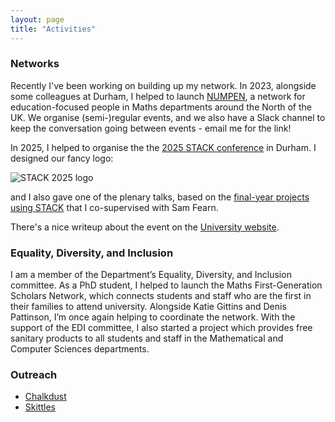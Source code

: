 ```yaml
---
layout: page
title: "Activities"
---
```


### Networks

Recently I've been working on building up my network. In 2023, alongside some colleagues at Durham, I helped to launch [NUMPEN](https://www.numpen.net/events/inaugural-meeting), a network for education-focused people in Maths departments around the North of the UK. We organise (semi-)regular events, and  we also have a Slack channel to keep the conversation going between events - email me for the link!

In 2025, I helped to organise the the [2025 STACK conference](https://sites.google.com/view/stack2025/home) in Durham. I designed our fancy logo:

![STACK 2025 logo](https://cwallace23.github.io/assets/img/STACK-2025.png)

and I also gave one of the plenary talks, based on the [final-year projects using STACK](/_posts/2025-06-05-students-writing-STACK.md) that I co-supervised with Sam Fearn.

There's a nice writeup about the event on the [University website](https://www.durham.ac.uk/departments/academic/mathematical-sciences/news/department-of-mathematical-sciences-hosted-international-stack-conference-2025/).



### Equality, Diversity, and Inclusion

I am a member of the Department’s Equality, Diversity, and Inclusion committee. As a PhD student, I helped to launch the Maths First-Generation Scholars Network, which connects students and staff who are the first in their families to attend university. Alongside Katie Gittins and Denis Pattinson, I’m once again helping to coordinate the network. With the support of the EDI committee, I also started a project which provides free sanitary products to all students and staff in the Mathematical and Computer Sciences departments.


### Outreach 

- [Chalkdust](https://www.chalkdustmagazine.com)
- [Skittles](/skittles)
